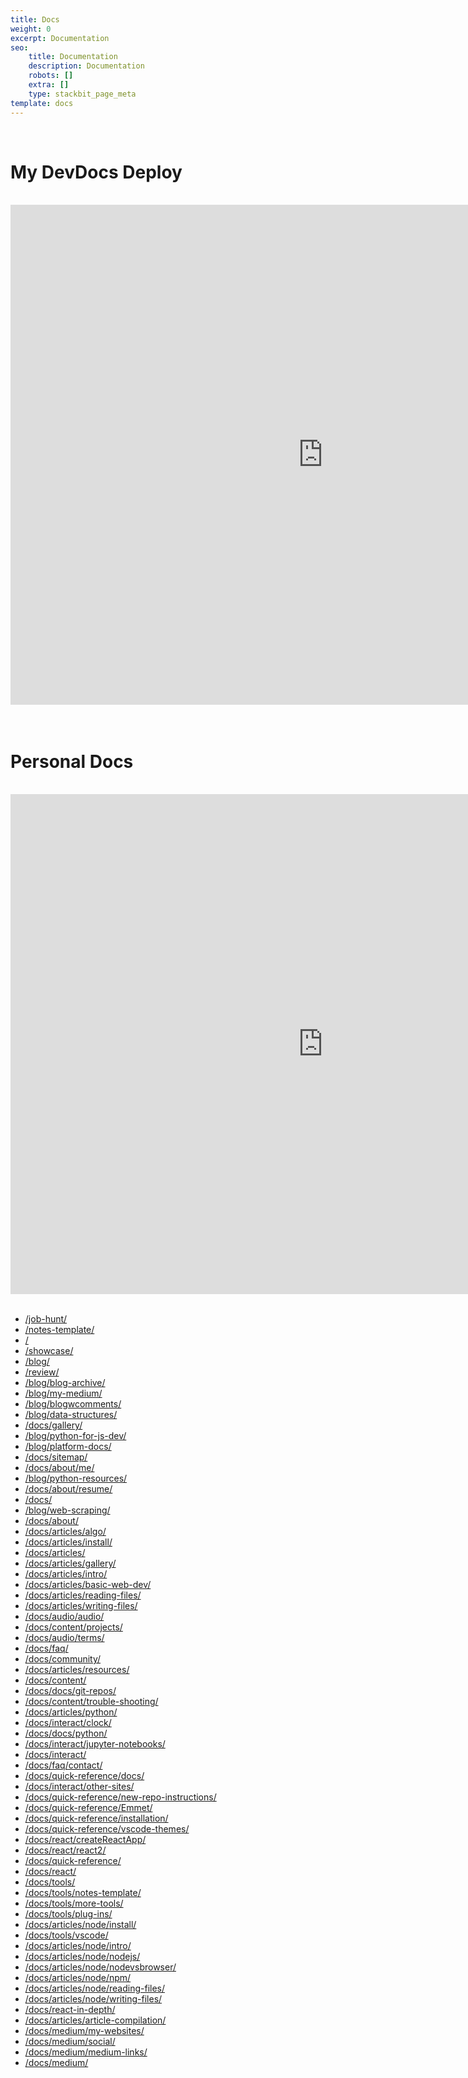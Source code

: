 ```yaml
---
title: Docs
weight: 0
excerpt: Documentation
seo:
    title: Documentation
    description: Documentation
    robots: []
    extra: []
    type: stackbit_page_meta
template: docs
---
```




<br>
<h1>My DevDocs Deploy</h1>
<br>
<iframe style="resize:both; overflow:scroll;"  sandbox="allow-scripts" style="resize:both; overflow:scroll;"     style="z-index:-1!important; overflow:scroll;resize:both;"  src="https://devdecs42.herokuapp.com/" height="800px" width="1000px" scrolling="yes"   frameborder="yes" loading="lazy"  allowfullscreen="true"  frameborder="0" >
</iframe>
<br>
<br>

<br>
<h1>Personal Docs</h1>
<br>
<iframe style="resize:both; overflow:scroll;"  sandbox="allow-scripts" style="resize:both; overflow:scroll;"     style="z-index:-1!important; overflow:scroll;resize:both;"  src="https://bryan-guner.gitbook.io/my-docs/" height="800px" width="1000px" scrolling="yes"   frameborder="yes" loading="lazy"  allowfullscreen="true"  frameborder="0" >
</iframe>
<br>
<br>

-   [/job-hunt/](https://overwritebgoonzblog.netlify.app/job-hunt/)
-   [/notes-template/](https://overwritebgoonzblog.netlify.app/notes-template/)
-   [/](https://overwritebgoonzblog.netlify.app/)
-   [/showcase/](https://overwritebgoonzblog.netlify.app/showcase/)
-   [/blog/](https://overwritebgoonzblog.netlify.app/blog/)
-   [/review/](https://overwritebgoonzblog.netlify.app/review/)
-   [/blog/blog-archive/](https://overwritebgoonzblog.netlify.app/blog/blog-archive/)
-   [/blog/my-medium/](https://overwritebgoonzblog.netlify.app/blog/my-medium/)
-   [/blog/blogwcomments/](https://overwritebgoonzblog.netlify.app/blog/blogwcomments/)
-   [/blog/data-structures/](https://overwritebgoonzblog.netlify.app/blog/data-structures/)
-   [/docs/gallery/](https://overwritebgoonzblog.netlify.app/docs/gallery/)
-   [/blog/python-for-js-dev/](https://overwritebgoonzblog.netlify.app/blog/python-for-js-dev/)
-   [/blog/platform-docs/](https://overwritebgoonzblog.netlify.app/blog/platform-docs/)
-   [/docs/sitemap/](https://overwritebgoonzblog.netlify.app/docs/sitemap/)
-   [/docs/about/me/](https://overwritebgoonzblog.netlify.app/docs/about/me/)
-   [/blog/python-resources/](https://overwritebgoonzblog.netlify.app/blog/python-resources/)
-   [/docs/about/resume/](https://overwritebgoonzblog.netlify.app/docs/about/resume/)
-   [/docs/](https://overwritebgoonzblog.netlify.app/docs/)
-   [/blog/web-scraping/](https://overwritebgoonzblog.netlify.app/blog/web-scraping/)
-   [/docs/about/](https://overwritebgoonzblog.netlify.app/docs/about/)
-   [/docs/articles/algo/](https://overwritebgoonzblog.netlify.app/docs/articles/algo/)
-   [/docs/articles/install/](https://overwritebgoonzblog.netlify.app/docs/articles/install/)
-   [/docs/articles/](https://overwritebgoonzblog.netlify.app/docs/articles/)
-   [/docs/articles/gallery/](https://overwritebgoonzblog.netlify.app/docs/articles/gallery/)
-   [/docs/articles/intro/](https://overwritebgoonzblog.netlify.app/docs/articles/intro/)
-   [/docs/articles/basic-web-dev/](https://overwritebgoonzblog.netlify.app/docs/articles/basic-web-dev/)
-   [/docs/articles/reading-files/](https://overwritebgoonzblog.netlify.app/docs/articles/reading-files/)
-   [/docs/articles/writing-files/](https://overwritebgoonzblog.netlify.app/docs/articles/writing-files/)
-   [/docs/audio/audio/](https://overwritebgoonzblog.netlify.app/docs/audio/audio/)
-   [/docs/content/projects/](https://overwritebgoonzblog.netlify.app/docs/content/projects/)
-   [/docs/audio/terms/](https://overwritebgoonzblog.netlify.app/docs/audio/terms/)
-   [/docs/faq/](https://overwritebgoonzblog.netlify.app/docs/faq/)
-   [/docs/community/](https://overwritebgoonzblog.netlify.app/docs/community/)
-   [/docs/articles/resources/](https://overwritebgoonzblog.netlify.app/docs/articles/resources/)
-   [/docs/content/](https://overwritebgoonzblog.netlify.app/docs/content/)
-   [/docs/docs/git-repos/](https://overwritebgoonzblog.netlify.app/docs/docs/git-repos/)
-   [/docs/content/trouble-shooting/](https://overwritebgoonzblog.netlify.app/docs/content/trouble-shooting/)
-   [/docs/articles/python/](https://overwritebgoonzblog.netlify.app/docs/articles/python/)
-   [/docs/interact/clock/](https://overwritebgoonzblog.netlify.app/docs/interact/clock/)
-   [/docs/docs/python/](https://overwritebgoonzblog.netlify.app/docs/docs/python/)
-   [/docs/interact/jupyter-notebooks/](https://overwritebgoonzblog.netlify.app/docs/interact/jupyter-notebooks/)
-   [/docs/interact/](https://overwritebgoonzblog.netlify.app/docs/interact/)
-   [/docs/faq/contact/](https://overwritebgoonzblog.netlify.app/docs/faq/contact/)
-   [/docs/quick-reference/docs/](https://overwritebgoonzblog.netlify.app/docs/quick-reference/docs/)
-   [/docs/interact/other-sites/](https://overwritebgoonzblog.netlify.app/docs/interact/other-sites/)
-   [/docs/quick-reference/new-repo-instructions/](https://overwritebgoonzblog.netlify.app/docs/quick-reference/new-repo-instructions/)
-   [/docs/quick-reference/Emmet/](https://overwritebgoonzblog.netlify.app/docs/quick-reference/Emmet/)
-   [/docs/quick-reference/installation/](https://overwritebgoonzblog.netlify.app/docs/quick-reference/installation/)
-   [/docs/quick-reference/vscode-themes/](https://overwritebgoonzblog.netlify.app/docs/quick-reference/vscode-themes/)
-   [/docs/react/createReactApp/](https://overwritebgoonzblog.netlify.app/docs/react/createReactApp/)
-   [/docs/react/react2/](https://overwritebgoonzblog.netlify.app/docs/react/react2/)
-   [/docs/quick-reference/](https://overwritebgoonzblog.netlify.app/docs/quick-reference/)
-   [/docs/react/](https://overwritebgoonzblog.netlify.app/docs/react/)
-   [/docs/tools/](https://overwritebgoonzblog.netlify.app/docs/tools/)
-   [/docs/tools/notes-template/](https://overwritebgoonzblog.netlify.app/docs/tools/notes-template/)
-   [/docs/tools/more-tools/](https://overwritebgoonzblog.netlify.app/docs/tools/more-tools/)
-   [/docs/tools/plug-ins/](https://overwritebgoonzblog.netlify.app/docs/tools/plug-ins/)
-   [/docs/articles/node/install/](https://overwritebgoonzblog.netlify.app/docs/articles/node/install/)
-   [/docs/tools/vscode/](https://overwritebgoonzblog.netlify.app/docs/tools/vscode/)
-   [/docs/articles/node/intro/](https://overwritebgoonzblog.netlify.app/docs/articles/node/intro/)
-   [/docs/articles/node/nodejs/](https://overwritebgoonzblog.netlify.app/docs/articles/node/nodejs/)
-   [/docs/articles/node/nodevsbrowser/](https://overwritebgoonzblog.netlify.app/docs/articles/node/nodevsbrowser/)
-   [/docs/articles/node/npm/](https://overwritebgoonzblog.netlify.app/docs/articles/node/npm/)
-   [/docs/articles/node/reading-files/](https://overwritebgoonzblog.netlify.app/docs/articles/node/reading-files/)
-   [/docs/articles/node/writing-files/](https://overwritebgoonzblog.netlify.app/docs/articles/node/writing-files/)
-   [/docs/react-in-depth/](https://overwritebgoonzblog.netlify.app/docs/react-in-depth/)
-   [/docs/articles/article-compilation/](https://overwritebgoonzblog.netlify.app/docs/articles/article-compilation/)
-   [/docs/medium/my-websites/](https://overwritebgoonzblog.netlify.app/docs/medium/my-websites/)
-   [/docs/medium/social/](https://overwritebgoonzblog.netlify.app/docs/medium/social/)
-   [/docs/medium/medium-links/](https://overwritebgoonzblog.netlify.app/docs/medium/medium-links/)
-   [/docs/medium/](https://overwritebgoonzblog.netlify.app/docs/medium/)
